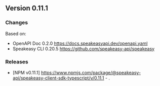 

## Version 0.11.1
### Changes
Based on:
- OpenAPI Doc 0.2.0 https://docs.speakeasyapi.dev/openapi.yaml
- Speakeasy CLI 0.20.5 https://github.com/speakeasy-api/speakeasy
### Releases
- [NPM v0.11.1] https://www.npmjs.com/package/@speakeasy-api/speakeasy-client-sdk-typescript/v/0.11.1 - .